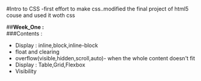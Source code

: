 #Intro to CSS
-first effort to make css..modified the final project of html5 couse and used it woth css

##<b>Week_One :</b><br>
###Contents : <br>
<ul>
<li>Display : inline,block,inline-block</li>
<li>float and clearing</li>
<li>overflow(visible,hidden,scroll,auto)- when the whole content doesn't fit</li>
<li>Display : Table,Grid,Flexbox</li>
<li>Visibility</li>
 </ul>
